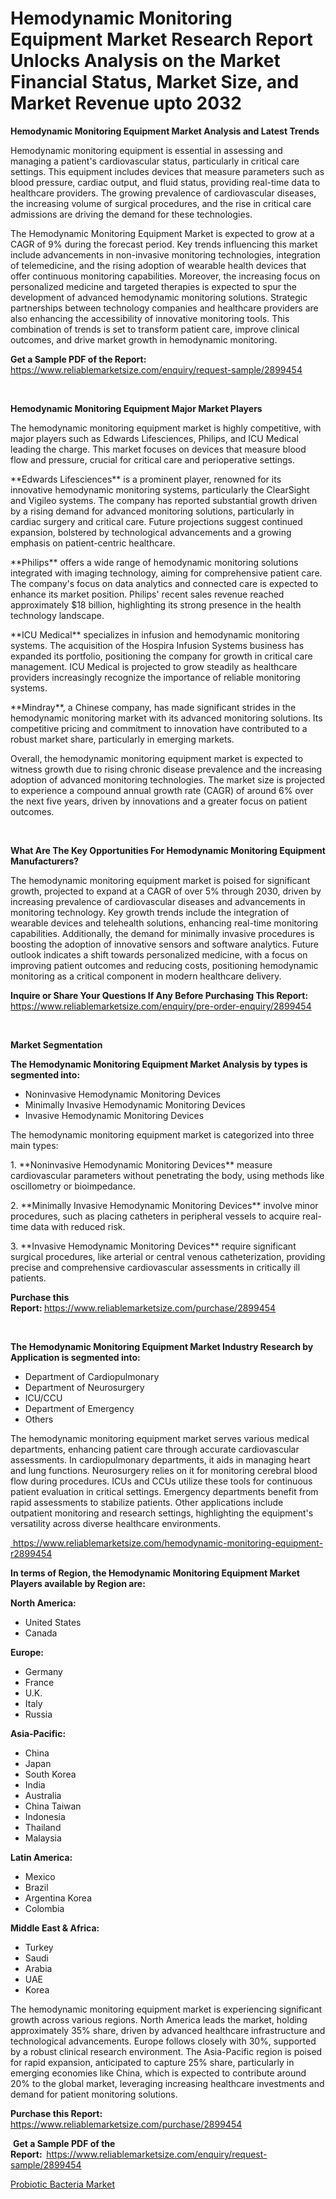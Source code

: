 <p><h1>Hemodynamic Monitoring Equipment Market Research Report Unlocks Analysis on the Market Financial Status, Market Size, and Market Revenue upto 2032</h1></p><p><strong>Hemodynamic Monitoring Equipment Market Analysis and Latest Trends</strong></p>
<p><p>Hemodynamic monitoring equipment is essential in assessing and managing a patient's cardiovascular status, particularly in critical care settings. This equipment includes devices that measure parameters such as blood pressure, cardiac output, and fluid status, providing real-time data to healthcare providers. The growing prevalence of cardiovascular diseases, the increasing volume of surgical procedures, and the rise in critical care admissions are driving the demand for these technologies.</p><p>The Hemodynamic Monitoring Equipment Market is expected to grow at a CAGR of 9% during the forecast period. Key trends influencing this market include advancements in non-invasive monitoring technologies, integration of telemedicine, and the rising adoption of wearable health devices that offer continuous monitoring capabilities. Moreover, the increasing focus on personalized medicine and targeted therapies is expected to spur the development of advanced hemodynamic monitoring solutions. Strategic partnerships between technology companies and healthcare providers are also enhancing the accessibility of innovative monitoring tools. This combination of trends is set to transform patient care, improve clinical outcomes, and drive market growth in hemodynamic monitoring.</p></p>
<p><strong>Get a Sample PDF of the Report:&nbsp;</strong> <a href="https://www.reliablemarketsize.com/enquiry/request-sample/2899454?utm_campaign=3508&utm_medium=2&utm_source=Github&utm_content=ia&utm_term=15032025&utm_id=hemodynamic-monitoring-equipment">https://www.reliablemarketsize.com/enquiry/request-sample/2899454</a></p>
<p>&nbsp;</p>
<p><strong>Hemodynamic Monitoring Equipment Major Market Players</strong></p>
<p><p>The hemodynamic monitoring equipment market is highly competitive, with major players such as Edwards Lifesciences, Philips, and ICU Medical leading the charge. This market focuses on devices that measure blood flow and pressure, crucial for critical care and perioperative settings.</p><p>**Edwards Lifesciences** is a prominent player, renowned for its innovative hemodynamic monitoring systems, particularly the ClearSight and Vigileo systems. The company has reported substantial growth driven by a rising demand for advanced monitoring solutions, particularly in cardiac surgery and critical care. Future projections suggest continued expansion, bolstered by technological advancements and a growing emphasis on patient-centric healthcare.</p><p>**Philips** offers a wide range of hemodynamic monitoring solutions integrated with imaging technology, aiming for comprehensive patient care. The company's focus on data analytics and connected care is expected to enhance its market position. Philips' recent sales revenue reached approximately $18 billion, highlighting its strong presence in the health technology landscape.</p><p>**ICU Medical** specializes in infusion and hemodynamic monitoring systems. The acquisition of the Hospira Infusion Systems business has expanded its portfolio, positioning the company for growth in critical care management. ICU Medical is projected to grow steadily as healthcare providers increasingly recognize the importance of reliable monitoring systems.</p><p>**Mindray**, a Chinese company, has made significant strides in the hemodynamic monitoring market with its advanced monitoring solutions. Its competitive pricing and commitment to innovation have contributed to a robust market share, particularly in emerging markets.</p><p>Overall, the hemodynamic monitoring equipment market is expected to witness growth due to rising chronic disease prevalence and the increasing adoption of advanced monitoring technologies. The market size is projected to experience a compound annual growth rate (CAGR) of around 6% over the next five years, driven by innovations and a greater focus on patient outcomes.</p></p>
<p>&nbsp;</p>
<p><strong>What Are The Key Opportunities For Hemodynamic Monitoring Equipment Manufacturers?</strong></p>
<p><p>The hemodynamic monitoring equipment market is poised for significant growth, projected to expand at a CAGR of over 5% through 2030, driven by increasing prevalence of cardiovascular diseases and advancements in monitoring technology. Key growth trends include the integration of wearable devices and telehealth solutions, enhancing real-time monitoring capabilities. Additionally, the demand for minimally invasive procedures is boosting the adoption of innovative sensors and software analytics. Future outlook indicates a shift towards personalized medicine, with a focus on improving patient outcomes and reducing costs, positioning hemodynamic monitoring as a critical component in modern healthcare delivery.</p></p>
<p><strong>Inquire or Share Your Questions If Any Before Purchasing This Report:</strong> <a href="https://www.reliablemarketsize.com/enquiry/pre-order-enquiry/2899454?utm_campaign=3508&utm_medium=2&utm_source=Github&utm_content=ia&utm_term=15032025&utm_id=hemodynamic-monitoring-equipment">https://www.reliablemarketsize.com/enquiry/pre-order-enquiry/2899454</a></p>
<p>&nbsp;</p>
<p><strong>Market Segmentation</strong></p>
<p><strong>The Hemodynamic Monitoring Equipment Market Analysis by types is segmented into:</strong></p>
<p><ul><li>Noninvasive Hemodynamic Monitoring Devices</li><li>Minimally Invasive Hemodynamic Monitoring Devices</li><li>Invasive Hemodynamic Monitoring Devices</li></ul></p>
<p><p>The hemodynamic monitoring equipment market is categorized into three main types: </p><p>1. **Noninvasive Hemodynamic Monitoring Devices** measure cardiovascular parameters without penetrating the body, using methods like oscillometry or bioimpedance. </p><p>   </p><p>2. **Minimally Invasive Hemodynamic Monitoring Devices** involve minor procedures, such as placing catheters in peripheral vessels to acquire real-time data with reduced risk. </p><p>3. **Invasive Hemodynamic Monitoring Devices** require significant surgical procedures, like arterial or central venous catheterization, providing precise and comprehensive cardiovascular assessments in critically ill patients.</p></p>
<p><strong>Purchase this Report:&nbsp;</strong><a href="https://www.reliablemarketsize.com/purchase/2899454?utm_campaign=3508&utm_medium=2&utm_source=Github&utm_content=ia&utm_term=15032025&utm_id=hemodynamic-monitoring-equipment">https://www.reliablemarketsize.com/purchase/2899454</a></p>
<p>&nbsp;</p>
<p><strong>The Hemodynamic Monitoring Equipment Market Industry Research by Application is segmented into:</strong></p>
<p><ul><li>Department of Cardiopulmonary</li><li>Department of Neurosurgery</li><li>ICU/CCU</li><li>Department of Emergency</li><li>Others</li></ul></p>
<p><p>The hemodynamic monitoring equipment market serves various medical departments, enhancing patient care through accurate cardiovascular assessments. In cardiopulmonary departments, it aids in managing heart and lung functions. Neurosurgery relies on it for monitoring cerebral blood flow during procedures. ICUs and CCUs utilize these tools for continuous patient evaluation in critical settings. Emergency departments benefit from rapid assessments to stabilize patients. Other applications include outpatient monitoring and research settings, highlighting the equipment's versatility across diverse healthcare environments.</p></p>
<p><a href="https://www.reliablemarketsize.com/hemodynamic-monitoring-equipment-r2899454?utm_campaign=3508&utm_medium=2&utm_source=Github&utm_content=ia&utm_term=15032025&utm_id=hemodynamic-monitoring-equipment">&nbsp;https://www.reliablemarketsize.com/hemodynamic-monitoring-equipment-r2899454</a></p>
<p><strong>In terms of Region, the Hemodynamic Monitoring Equipment Market Players available by Region are:</strong></p>
<p>
    <p> <strong> North America: </strong>
        <ul>
            <li>United States</li>
            <li>Canada</li>
        </ul>
        </p> 
    <p> <strong> Europe: </strong>
        <ul>
            <li>Germany</li>
            <li>France</li>
            <li>U.K.</li>
            <li>Italy</li>
            <li>Russia</li>
        </ul>
        </p> 
    <p> <strong> Asia-Pacific: </strong>
        <ul>
            <li>China</li>
            <li>Japan</li>
            <li>South Korea</li>
            <li>India</li>
            <li>Australia</li>
            <li>China Taiwan</li>
            <li>Indonesia</li>
            <li>Thailand</li>
            <li>Malaysia</li>
        </ul>
        </p> 
    <p> <strong> Latin America: </strong>
        <ul>
            <li>Mexico</li>
            <li>Brazil</li>
            <li>Argentina Korea</li>
            <li>Colombia</li>
        </ul>
        </p> 
    <p> <strong> Middle East & Africa: </strong>
        <ul>
            <li>Turkey</li>
            <li>Saudi</li>
            <li>Arabia</li>
            <li>UAE</li>
            <li>Korea</li>
        </ul>
    </p>
    </p>
<p><p>The hemodynamic monitoring equipment market is experiencing significant growth across various regions. North America leads the market, holding approximately 35% share, driven by advanced healthcare infrastructure and technological advancements. Europe follows closely with 30%, supported by a robust clinical research environment. The Asia-Pacific region is poised for rapid expansion, anticipated to capture 25% share, particularly in emerging economies like China, which is expected to contribute around 20% to the global market, leveraging increasing healthcare investments and demand for patient monitoring solutions.</p></p>
<p><strong>Purchase this Report: </strong><a href="https://www.reliablemarketsize.com/purchase/2899454?utm_campaign=3508&utm_medium=2&utm_source=Github&utm_content=ia&utm_term=15032025&utm_id=hemodynamic-monitoring-equipment">https://www.reliablemarketsize.com/purchase/2899454</a></p>
<p>&nbsp;<strong>Get a Sample PDF of the Report:&nbsp;&nbsp;</strong><a href="https://www.reliablemarketsize.com/enquiry/request-sample/2899454?utm_campaign=3508&utm_medium=2&utm_source=Github&utm_content=ia&utm_term=15032025&utm_id=hemodynamic-monitoring-equipment">https://www.reliablemarketsize.com/enquiry/request-sample/2899454</a></p>
<p><strong></strong></p>
<p><p><a href="https://github.com/porstheftyux/Market-Research-Report-List-1/blob/main/probiotic-bacteria-market.md?utm_campaign=3508&utm_medium=2&utm_source=Github&utm_content=ia&utm_term=15032025&utm_id=hemodynamic-monitoring-equipment">Probiotic Bacteria Market</a></p></p>
